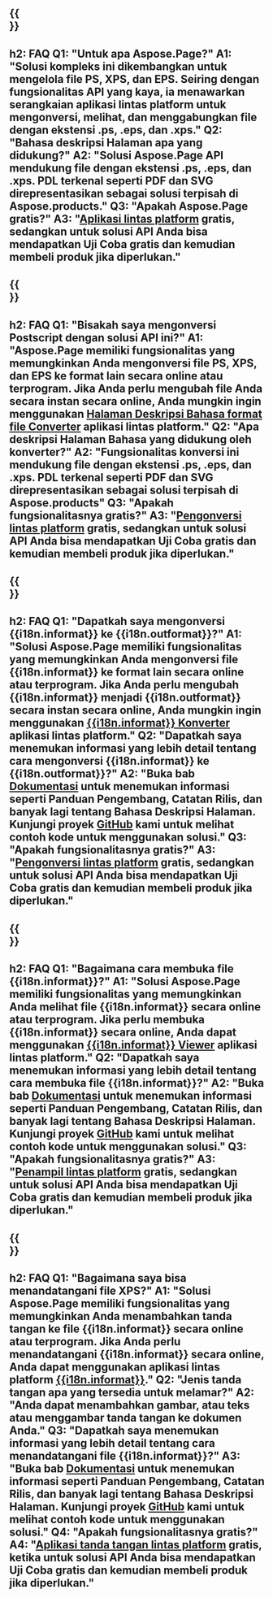 ﻿---
translation: true
deploy: false
---

{{<section faq>}}
---
h2: FAQ
Q1: "Untuk apa Aspose.Page?"
A1: "Solusi kompleks ini dikembangkan untuk mengelola file PS, XPS, dan EPS. Seiring dengan fungsionalitas API yang kaya, ia menawarkan serangkaian aplikasi lintas platform untuk mengonversi, melihat, dan menggabungkan file dengan ekstensi .ps, .eps, dan .xps."
Q2: "Bahasa deskripsi Halaman apa yang didukung?"
A2: "Solusi Aspose.Page API mendukung file dengan ekstensi .ps, .eps, dan .xps. PDL terkenal seperti PDF dan SVG direpresentasikan sebagai solusi terpisah di Aspose.products."
Q3: "Apakah Aspose.Page gratis?"
A3: "[Aplikasi lintas platform](https://products.aspose.app/page/applications) gratis, sedangkan untuk solusi API Anda bisa mendapatkan Uji Coba gratis dan kemudian membeli produk jika diperlukan."
---

{{<section faq-converter>}}
---
h2: FAQ
Q1: "Bisakah saya mengonversi Postscript dengan solusi API ini?"
A1: "Aspose.Page memiliki fungsionalitas yang memungkinkan Anda mengonversi file PS, XPS, dan EPS ke format lain secara online atau terprogram. Jika Anda perlu mengubah file Anda secara instan secara online, Anda mungkin ingin menggunakan [Halaman Deskripsi Bahasa format file Converter](https://products.aspose.app/page/conversion/) aplikasi lintas platform."
Q2: "Apa deskripsi Halaman Bahasa yang didukung oleh konverter?"
A2: "Fungsionalitas konversi ini mendukung file dengan ekstensi .ps, .eps, dan .xps. PDL terkenal seperti PDF dan SVG direpresentasikan sebagai solusi terpisah di Aspose.products"
Q3: "Apakah fungsionalitasnya gratis?"
A3: "[Pengonversi lintas platform](https://products.aspose.app/page/conversion) gratis, sedangkan untuk solusi API Anda bisa mendapatkan Uji Coba gratis dan kemudian membeli produk jika diperlukan."
---

{{<section faq-converter-child>}}
---
h2: FAQ
Q1: "Dapatkah saya mengonversi {{i18n.informat}} ke {{i18n.outformat}}?"
A1: "Solusi Aspose.Page memiliki fungsionalitas yang memungkinkan Anda mengonversi file {{i18n.informat}} ke format lain secara online atau terprogram. Jika Anda perlu mengubah {{i18n.informat}} menjadi {{i18n.outformat}} secara instan secara online, Anda mungkin ingin menggunakan [{{i18n.informat}} Konverter](https://products.aspose.app/page/konversi/{{i18n.informatlower}}) aplikasi lintas platform."
Q2: "Dapatkah saya menemukan informasi yang lebih detail tentang cara mengonversi {{i18n.informat}} ke {{i18n.outformat}}?"
A2: "Buka bab [Dokumentasi](https://docs.aspose.com/page/) untuk menemukan informasi seperti Panduan Pengembang, Catatan Rilis, dan banyak lagi tentang Bahasa Deskripsi Halaman. Kunjungi proyek [GitHub](https://github.com/aspose-page) kami untuk melihat contoh kode untuk menggunakan solusi."
Q3: "Apakah fungsionalitasnya gratis?"
A3: "[Pengonversi lintas platform](https://products.aspose.app/page/conversion) gratis, sedangkan untuk solusi API Anda bisa mendapatkan Uji Coba gratis dan kemudian membeli produk jika diperlukan."
---

{{<section faq-viewer-child>}}
---
h2: FAQ
Q1: "Bagaimana cara membuka file {{i18n.informat}}?"
A1: "Solusi Aspose.Page memiliki fungsionalitas yang memungkinkan Anda melihat file {{i18n.informat}} secara online atau terprogram. Jika perlu membuka {{i18n.informat}} secara online, Anda dapat menggunakan [{{i18n.informat}} Viewer](https://products.aspose.app/page/conversion/{{i18n.informatlower}}) aplikasi lintas platform."
Q2: "Dapatkah saya menemukan informasi yang lebih detail tentang cara membuka file {{i18n.informat}}?"
A2: "Buka bab [Dokumentasi](https://docs.aspose.com/page/) untuk menemukan informasi seperti Panduan Pengembang, Catatan Rilis, dan banyak lagi tentang Bahasa Deskripsi Halaman. Kunjungi proyek [GitHub](https://github.com/aspose-page) kami untuk melihat contoh kode untuk menggunakan solusi."
Q3: "Apakah fungsionalitasnya gratis?"
A3: "[Penampil lintas platform](https://products.aspose.app/page/viewer) gratis, sedangkan untuk solusi API Anda bisa mendapatkan Uji Coba gratis dan kemudian membeli produk jika diperlukan."
---

{{<section faq-signature-child>}}
---
h2: FAQ
Q1: "Bagaimana saya bisa menandatangani file XPS?"
A1: "Solusi Aspose.Page memiliki fungsionalitas yang memungkinkan Anda menambahkan tanda tangan ke file {{i18n.informat}} secara online atau terprogram. Jika Anda perlu menandatangani {{i18n.informat}} secara online, Anda dapat menggunakan aplikasi lintas platform [{{i18n.informat}}](https://products.aspose.app/page/signature)."
Q2: "Jenis tanda tangan apa yang tersedia untuk melamar?"
A2: "Anda dapat menambahkan gambar, atau teks atau menggambar tanda tangan ke dokumen Anda."
Q3: "Dapatkah saya menemukan informasi yang lebih detail tentang cara menandatangani file {{i18n.informat}}?"
A3: "Buka bab [Dokumentasi](https://docs.aspose.com/page/) untuk menemukan informasi seperti Panduan Pengembang, Catatan Rilis, dan banyak lagi tentang Bahasa Deskripsi Halaman. Kunjungi proyek [GitHub](https://github.com/aspose-page) kami untuk melihat contoh kode untuk menggunakan solusi."
Q4: "Apakah fungsionalitasnya gratis?"
A4: "[Aplikasi tanda tangan lintas platform](https://products.aspose.app/page/viewer) gratis, ketika untuk solusi API Anda bisa mendapatkan Uji Coba gratis dan kemudian membeli produk jika diperlukan."
---